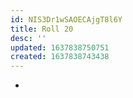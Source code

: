 ```yaml
---
id: NIS3Dr1wSAOECAjgT8l6Y
title: Roll 20
desc: ''
updated: 1637838750751
created: 1637838743438
---
```


- 
